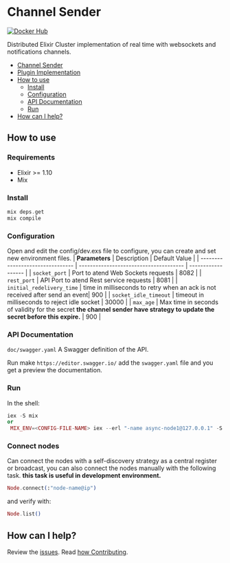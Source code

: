 # Channel Sender
[![Docker Hub](https://img.shields.io/docker/pulls/bancolombia/async-dataflow-channel-sender?label=Docker%20Hub)](https://hub.docker.com/repository/docker/bancolombia/async-dataflow-channel-sender)

Distributed Elixir Cluster implementation of real time with websockets and notifications channels.


- [Channel Sender](#channel-sender)
- [Plugin Implementation](#plugin-implementation)
- [How to use](#how-to-use)
  - [Install](#install)
  - [Configuration](#configuration)
  - [API Documentation](#configuration)
  - [Run](#run)
- [How can I help?](#how-can-i-help)

## How to use

### Requirements

- Elixir >= 1.10
- Mix

### Install
```elixir
mix deps.get
mix compile
```
### Configuration

Open and edit the config/dev.exs file to configure, you can create and set new environment files.
   |  **Parameters** | Description                                   | Default Value |
   | -------------------------------- | -------------------------------------- | ------------------ |
   | `socket_port`                          | Port to atend Web Sockets requests                   | 8082      |
   | `rest_port`                          | API Port to atend Rest service requests     |       8081             |
   | `initial_redelivery_time`                          | time in milliseconds to retry when an ack is not received after send an event|      900              |
   | `socket_idle_timeout`                          | timeout in milliseconds to reject idle socket |            30000        |
   | `max_age`                          | Max time in seconds of validity for the secret **the channel sender have strategy to update the secret before this expire.**   |        900            |

### API Documentation
`doc/swagger.yaml` A Swagger definition of the API.

Run make `https://editor.swagger.io/` add the `swagger.yaml` file and you get a preview the documentation.

### Run
In the shell:
```elixir
iex -S mix 
or
 MIX_ENV=<CONFIG-FILE-NAME> iex --erl "-name async-node1@127.0.0.1" -S mix 
 ```
 ### Connect nodes
Can connect the nodes with a self-discovery strategy as a central register or broadcast, you can also connect the nodes manually with the following task. **this task is useful in development environment.**
```elixir
Node.connect(:"node-name@ip")
 ```
 and verify with:
 ```elixir
 Node.list()
 ```

## How can I help?

Review the [issues](https://github.com/bancolombia/async-dataflow-channel-sender/issues). Read [how Contributing](https://github.com/bancolombia/async-dataflow-channel-sender/wiki/Contributing).
